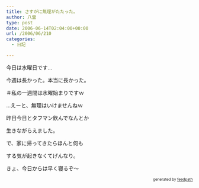 ```yaml
---
title: さすがに無理がたたった。
author: 八雲
type: post
date: 2006-06-14T02:04:00+00:00
url: /2006/06/210
categories:
  - 日記

---
```

今日は水曜日です…
  
今週は長かった。本当に長かった。
  
＃私の一週間は水曜始まりですｗ

…えーと、無理はいけませんねｗ
  
昨日今日とタフマン飲んでなんとか
  
生きながらえました。

で、家に帰ってきたらほんと何も
  
する気が起きなくてげんなり。

きょ、今日からは早く寝るぞ～<!--
feedpath info start
-->

<div style="text-align: right; font-size: 10px;">
  &nbsp;&nbsp;<span>generated by <a href="http://feedpath.jp">feedpath</a></span>
</div>

<!--
feedpath info end
-->
